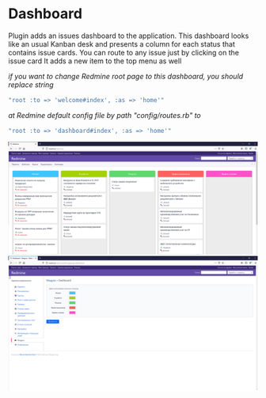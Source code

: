 # Dashboard 

Plugin adds an issues dashboard to the application.
This dashboard looks like an usual Kanban desk and presents a column for each status that contains issue cards.
You can route to any issue just by clicking on the issue card
It adds a new item to the top menu as well  

*if you want to change Redmine root page to this dashboard, you should replace string*
```ruby
"root :to => 'welcome#index', :as => 'home'"
```
*at Redmine default config file by path "config/routes.rb" to*
```ruby
"root :to => 'dashboard#index', :as => 'home'"
```

![Alt text](/screenshots/screen1.png)
![Alt text](/screenshots/screen2.png)
